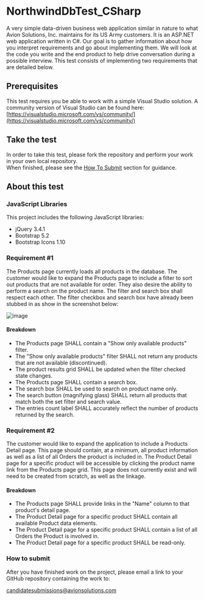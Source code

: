 # NorthwindDbTest_CSharp
A very simple data-driven business web application similar in nature to what
Avion Solutions, Inc. maintains for its US Army customers.  It is an ASP.NET web application written in C#.  Our goal is to gather information about how you interpret requirements
and go about implementing them.  We will look at the code you write and the end product to help drive conversation
during a possible interview.  This test consists of implementing two requirements that are detailed below.

## Prerequisites
This test requires you be able to work with a simple Visual Studio solution.  A community version of Visual Studio can be found here: [https://visualstudio.microsoft.com/vs/community/](https://visualstudio.microsoft.com/vs/community/)

## Take the test
In order to take this test, please fork the repository and perform your work in your own local repository.\
When finished, please see the [How To Submit](#how-to-submit) section for guidance.

## About this test
### JavaScript Libraries
This project includes the following JavaScript libraries:
* jQuery 3.4.1
* Bootstrap 5.2
* Bootstrap Icons 1.10

### Requirement #1
The Products page currently loads all products in the database.  The customer would like to expand the Products page to include a filter to sort out products that are not available for order.
They also desire the ability to perform a search on the product name.  The filter and search box shall respect each other.
The filter checkbox and search box have already been stubbed in as show in the screenshot below:

![image](https://github.com/AvionSolutionsInc/NorthwindDbTest_CSharp/assets/165914496/cb84a900-2c6f-4e0b-aa6d-2155e84c7dc5)

#### Breakdown
* The Products page SHALL contain a "Show only available products" filter.
* The "Show only available products" filter SHALL not return any products that are not available (discontinued).
* The product results grid SHALL be updated when the filter checked state changes.
* The Products page SHALL contain a search box.
* The search box SHALL be used to search on product name only.
* The search button (magnifying glass) SHALL return all products that match both the set filter and search value.
* The entries count label SHALL accurately reflect the number of products returned by the search.

### Requirement #2
The customer would like to expand the application to include a Products Detail page. This page should contain, at a minimum, 
all product information as well as a list of all Orders the product is included in. The Product Detail page for a specific 
product will be accessible by clicking the product name link from the Products page grid. This page does not currently exist 
and will need to be created from scratch, as well as the linkage.

#### Breakdown
* The Products page SHALL provide links in the "Name" column to that product's detail page.
* The Product Detail page for a specific product SHALL contain all available Product data elements.
* The Product Detail page for a specific product SHALL contain a list of all Orders the Product is involved in.
* The Product Detail page for a specific product SHALL be read-only.

### How to submit
After you have finished work on the project, please email a link to your GitHub repository containing the work to:

[candidatesubmissions@avionsolutions.com](mailto:candidatesubmissions@avionsolutions.com)
